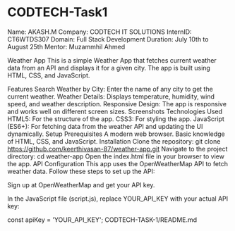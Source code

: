 # CODTECH-Task1
Name: AKASH.M
Company: CODTECH IT SOLUTIONS
InternID: CT6WTDS307
Domain: Full Stack Development
Duration: July 10th to August 25th
Mentor: Muzammhil Ahmed

Weather App
This is a simple Weather App that fetches current weather data from an API and displays it for a given city. The app is built using HTML, CSS, and JavaScript.

Features
Search Weather by City: Enter the name of any city to get the current weather.
Weather Details: Displays temperature, humidity, wind speed, and weather description.
Responsive Design: The app is responsive and works well on different screen sizes.
Screenshots
Technologies Used
HTML5: For the structure of the app.
CSS3: For styling the app.
JavaScript (ES6+): For fetching data from the weather API and updating the UI dynamically.
Setup
Prerequisites
A modern web browser.
Basic knowledge of HTML, CSS, and JavaScript.
Installation
Clone the repository:
git clone https://github.com/keerthivasan-87/weather-app.git
Navigate to the project directory:
cd weather-app
Open the index.html file in your browser to view the app.
API Configuration
This app uses the OpenWeatherMap API to fetch weather data. Follow these steps to set up the API:

Sign up at OpenWeatherMap and get your API key.

In the JavaScript file (script.js), replace YOUR_API_KEY with your actual API key:

  const apiKey = 'YOUR_API_KEY';
CODTECH-TASK-1/README.md

